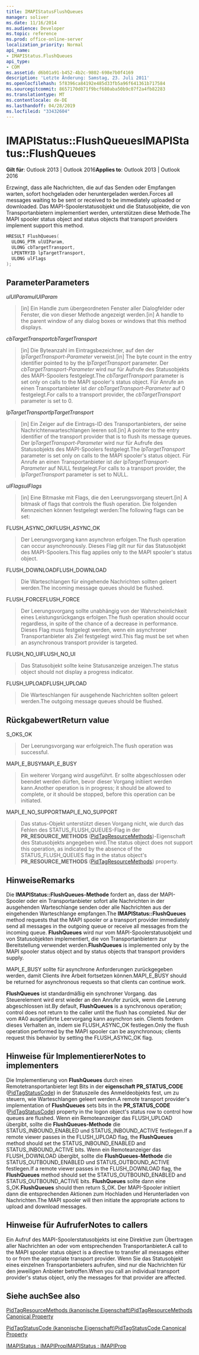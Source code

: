 ```yaml
---
title: IMAPIStatusFlushQueues
manager: soliver
ms.date: 11/16/2014
ms.audience: Developer
ms.topic: reference
ms.prod: office-online-server
localization_priority: Normal
api_name:
- IMAPIStatus.FlushQueues
api_type:
- COM
ms.assetid: d6b01a91-b452-4b2c-9802-698e7b0f4169
description: 'Letzte Änderung: Samstag, 23. Juli 2011'
ms.openlocfilehash: 5f8396ca84192e485d33fb5a96f641361b717584
ms.sourcegitcommit: 8657170d071f9bcf680aba50b9c07f2a4fb82283
ms.translationtype: MT
ms.contentlocale: de-DE
ms.lasthandoff: 04/28/2019
ms.locfileid: "33432604"
---
```

# <a name="imapistatusflushqueues"></a><span data-ttu-id="05e4f-103">IMAPIStatus::FlushQueues</span><span class="sxs-lookup"><span data-stu-id="05e4f-103">IMAPIStatus::FlushQueues</span></span>

  
  
<span data-ttu-id="05e4f-104">**Gilt für**: Outlook 2013 | Outlook 2016</span><span class="sxs-lookup"><span data-stu-id="05e4f-104">**Applies to**: Outlook 2013 | Outlook 2016</span></span> 
  
<span data-ttu-id="05e4f-105">Erzwingt, dass alle Nachrichten, die auf das Senden oder Empfangen warten, sofort hochgeladen oder heruntergeladen werden.</span><span class="sxs-lookup"><span data-stu-id="05e4f-105">Forces all messages waiting to be sent or received to be immediately uploaded or downloaded.</span></span> <span data-ttu-id="05e4f-106">Das MAPI-Spoolerstatusobjekt und die Statusobjekte, die von Transportanbietern implementiert werden, unterstützen diese Methode.</span><span class="sxs-lookup"><span data-stu-id="05e4f-106">The MAPI spooler status object and status objects that transport providers implement support this method.</span></span>
  
```cpp
HRESULT FlushQueues(
  ULONG_PTR ulUIParam,
  ULONG cbTargetTransport,
  LPENTRYID lpTargetTransport,
  ULONG ulFlags
);
```

## <a name="parameters"></a><span data-ttu-id="05e4f-107">Parameter</span><span class="sxs-lookup"><span data-stu-id="05e4f-107">Parameters</span></span>

 <span data-ttu-id="05e4f-108">_ulUIParam_</span><span class="sxs-lookup"><span data-stu-id="05e4f-108">_ulUIParam_</span></span>
  
> <span data-ttu-id="05e4f-109">[in] Ein Handle zum übergeordneten Fenster aller Dialogfelder oder Fenster, die von dieser Methode angezeigt werden.</span><span class="sxs-lookup"><span data-stu-id="05e4f-109">[in] A handle to the parent window of any dialog boxes or windows that this method displays.</span></span>
    
 <span data-ttu-id="05e4f-110">_cbTargetTransport_</span><span class="sxs-lookup"><span data-stu-id="05e4f-110">_cbTargetTransport_</span></span>
  
> <span data-ttu-id="05e4f-111">[in] Die Byteanzahl im Eintragsbezeichner, auf den der  _lpTargetTransport-Parameter_ verweist.</span><span class="sxs-lookup"><span data-stu-id="05e4f-111">[in] The byte count in the entry identifier pointed to by the  _lpTargetTransport_ parameter.</span></span> <span data-ttu-id="05e4f-112">Der  _cbTargetTransport-Parameter_ wird nur für Aufrufe des Statusobjekts des MAPI-Spoolers festgelegt.</span><span class="sxs-lookup"><span data-stu-id="05e4f-112">The  _cbTargetTransport_ parameter is set only on calls to the MAPI spooler's status object.</span></span> <span data-ttu-id="05e4f-113">Für Anrufe an einen Transportanbieter ist  _der cbTargetTransport-Parameter_ auf 0 festgelegt.</span><span class="sxs-lookup"><span data-stu-id="05e4f-113">For calls to a transport provider, the  _cbTargetTransport_ parameter is set to 0.</span></span> 
    
 <span data-ttu-id="05e4f-114">_lpTargetTransport_</span><span class="sxs-lookup"><span data-stu-id="05e4f-114">_lpTargetTransport_</span></span>
  
> <span data-ttu-id="05e4f-115">[in] Ein Zeiger auf die Eintrags-ID des Transportanbieters, der seine Nachrichtenwarteschlangen leeren soll.</span><span class="sxs-lookup"><span data-stu-id="05e4f-115">[in] A pointer to the entry identifier of the transport provider that is to flush its message queues.</span></span> <span data-ttu-id="05e4f-116">Der  _lpTargetTransport-Parameter_ wird nur für Aufrufe des Statusobjekts des MAPI-Spoolers festgelegt.</span><span class="sxs-lookup"><span data-stu-id="05e4f-116">The  _lpTargetTransport_ parameter is set only on calls to the MAPI spooler's status object.</span></span> <span data-ttu-id="05e4f-117">Für Anrufe an einen Transportanbieter ist  _der lpTargetTransport-Parameter_ auf NULL festgelegt.</span><span class="sxs-lookup"><span data-stu-id="05e4f-117">For calls to a transport provider, the  _lpTargetTransport_ parameter is set to NULL.</span></span> 
    
 <span data-ttu-id="05e4f-118">_ulFlags_</span><span class="sxs-lookup"><span data-stu-id="05e4f-118">_ulFlags_</span></span>
  
> <span data-ttu-id="05e4f-119">[in] Eine Bitmaske mit Flags, die den Leerungsvorgang steuert.</span><span class="sxs-lookup"><span data-stu-id="05e4f-119">[in] A bitmask of flags that controls the flush operation.</span></span> <span data-ttu-id="05e4f-120">Die folgenden Kennzeichen können festgelegt werden:</span><span class="sxs-lookup"><span data-stu-id="05e4f-120">The following flags can be set:</span></span>
    
<span data-ttu-id="05e4f-121">FLUSH_ASYNC_OK</span><span class="sxs-lookup"><span data-stu-id="05e4f-121">FLUSH_ASYNC_OK</span></span> 
  
> <span data-ttu-id="05e4f-122">Der Leerungsvorgang kann asynchron erfolgen.</span><span class="sxs-lookup"><span data-stu-id="05e4f-122">The flush operation can occur asynchronously.</span></span> <span data-ttu-id="05e4f-123">Dieses Flag gilt nur für das Statusobjekt des MAPI-Spoolers.</span><span class="sxs-lookup"><span data-stu-id="05e4f-123">This flag applies only to the MAPI spooler's status object.</span></span> 
    
<span data-ttu-id="05e4f-124">FLUSH_DOWNLOAD</span><span class="sxs-lookup"><span data-stu-id="05e4f-124">FLUSH_DOWNLOAD</span></span> 
  
> <span data-ttu-id="05e4f-125">Die Warteschlangen für eingehende Nachrichten sollten geleert werden.</span><span class="sxs-lookup"><span data-stu-id="05e4f-125">The incoming message queues should be flushed.</span></span>
    
<span data-ttu-id="05e4f-126">FLUSH_FORCE</span><span class="sxs-lookup"><span data-stu-id="05e4f-126">FLUSH_FORCE</span></span> 
  
> <span data-ttu-id="05e4f-127">Der Leerungsvorgang sollte unabhängig von der Wahrscheinlichkeit eines Leistungsrückgangs erfolgen.</span><span class="sxs-lookup"><span data-stu-id="05e4f-127">The flush operation should occur regardless, in spite of the chance of a decrease in performance.</span></span> <span data-ttu-id="05e4f-128">Dieses Flag muss festgelegt werden, wenn ein asynchroner Transportanbieter als Ziel festgelegt wird.</span><span class="sxs-lookup"><span data-stu-id="05e4f-128">This flag must be set when an asynchronous transport provider is targeted.</span></span>
    
<span data-ttu-id="05e4f-129">FLUSH_NO_UI</span><span class="sxs-lookup"><span data-stu-id="05e4f-129">FLUSH_NO_UI</span></span> 
  
> <span data-ttu-id="05e4f-130">Das Statusobjekt sollte keine Statusanzeige anzeigen.</span><span class="sxs-lookup"><span data-stu-id="05e4f-130">The status object should not display a progress indicator.</span></span>
    
<span data-ttu-id="05e4f-131">FLUSH_UPLOAD</span><span class="sxs-lookup"><span data-stu-id="05e4f-131">FLUSH_UPLOAD</span></span> 
  
> <span data-ttu-id="05e4f-132">Die Warteschlangen für ausgehende Nachrichten sollten geleert werden.</span><span class="sxs-lookup"><span data-stu-id="05e4f-132">The outgoing message queues should be flushed.</span></span>
    
## <a name="return-value"></a><span data-ttu-id="05e4f-133">Rückgabewert</span><span class="sxs-lookup"><span data-stu-id="05e4f-133">Return value</span></span>

<span data-ttu-id="05e4f-134">S_OK</span><span class="sxs-lookup"><span data-stu-id="05e4f-134">S_OK</span></span> 
  
> <span data-ttu-id="05e4f-135">Der Leerungsvorgang war erfolgreich.</span><span class="sxs-lookup"><span data-stu-id="05e4f-135">The flush operation was successful.</span></span>
    
<span data-ttu-id="05e4f-136">MAPI_E_BUSY</span><span class="sxs-lookup"><span data-stu-id="05e4f-136">MAPI_E_BUSY</span></span> 
  
> <span data-ttu-id="05e4f-137">Ein weiterer Vorgang wird ausgeführt. Er sollte abgeschlossen oder beendet werden dürfen, bevor dieser Vorgang initiiert werden kann.</span><span class="sxs-lookup"><span data-stu-id="05e4f-137">Another operation is in progress; it should be allowed to complete, or it should be stopped, before this operation can be initiated.</span></span>
    
<span data-ttu-id="05e4f-138">MAPI_E_NO_SUPPORT</span><span class="sxs-lookup"><span data-stu-id="05e4f-138">MAPI_E_NO_SUPPORT</span></span> 
  
> <span data-ttu-id="05e4f-139">Das status-Objekt unterstützt diesen Vorgang nicht, wie durch das Fehlen des STATUS_FLUSH_QUEUES-Flag in der **PR_RESOURCE_METHODS** ([PidTagResourceMethods](pidtagresourcemethods-canonical-property.md))-Eigenschaft des Statusobjekts angegeben wird.</span><span class="sxs-lookup"><span data-stu-id="05e4f-139">The status object does not support this operation, as indicated by the absence of the STATUS_FLUSH_QUEUES flag in the status object's **PR_RESOURCE_METHODS** ([PidTagResourceMethods](pidtagresourcemethods-canonical-property.md)) property.</span></span>
    
## <a name="remarks"></a><span data-ttu-id="05e4f-140">Hinweise</span><span class="sxs-lookup"><span data-stu-id="05e4f-140">Remarks</span></span>

<span data-ttu-id="05e4f-141">Die **IMAPIStatus::FlushQueues-Methode** fordert an, dass der MAPI-Spooler oder ein Transportanbieter sofort alle Nachrichten in der ausgehenden Warteschlange senden oder alle Nachrichten aus der eingehenden Warteschlange empfangen.</span><span class="sxs-lookup"><span data-stu-id="05e4f-141">The **IMAPIStatus::FlushQueues** method requests that the MAPI spooler or a transport provider immediately send all messages in the outgoing queue or receive all messages from the incoming queue.</span></span> <span data-ttu-id="05e4f-142">**FlushQueues** wird nur vom MAPI-Spoolerstatusobjekt und von Statusobjekten implementiert, die von Transportanbietern zur Bereitstellung verwendet werden.</span><span class="sxs-lookup"><span data-stu-id="05e4f-142">**FlushQueues** is implemented only by the MAPI spooler status object and by status objects that transport providers supply.</span></span> 
  
<span data-ttu-id="05e4f-143">MAPI_E_BUSY sollte für asynchrone Anforderungen zurückgegeben werden, damit Clients ihre Arbeit fortsetzen können.</span><span class="sxs-lookup"><span data-stu-id="05e4f-143">MAPI_E_BUSY should be returned for asynchronous requests so that clients can continue work.</span></span> 
  
<span data-ttu-id="05e4f-144">**FlushQueues** ist standardmäßig ein synchroner Vorgang. das Steuerelement wird erst wieder an den Anrufer zurück, wenn die Leerung abgeschlossen ist.</span><span class="sxs-lookup"><span data-stu-id="05e4f-144">By default, **FlushQueues** is a synchronous operation; control does not return to the caller until the flush has completed.</span></span> <span data-ttu-id="05e4f-145">Nur der vom #A0 ausgeführte Leervorgang kann asynchron sein. Clients fordern dieses Verhalten an, indem sie FLUSH_ASYNC_OK festlegen.</span><span class="sxs-lookup"><span data-stu-id="05e4f-145">Only the flush operation performed by the MAPI spooler can be asynchronous; clients request this behavior by setting the FLUSH_ASYNC_OK flag.</span></span> 
  
## <a name="notes-to-implementers"></a><span data-ttu-id="05e4f-146">Hinweise für Implementierer</span><span class="sxs-lookup"><span data-stu-id="05e4f-146">Notes to implementers</span></span>

<span data-ttu-id="05e4f-147">Die Implementierung von **FlushQueues** durch einen Remotetransportanbieter legt Bits in der **eigenschaft PR_STATUS_CODE** ([PidTagStatusCode](pidtagstatuscode-canonical-property.md)) in der Statuszeile des Anmeldeobjekts fest, um zu steuern, wie Warteschlangen geleert werden.</span><span class="sxs-lookup"><span data-stu-id="05e4f-147">A remote transport provider's implementation of **FlushQueues** sets bits in the **PR_STATUS_CODE** ([PidTagStatusCode](pidtagstatuscode-canonical-property.md)) property in the logon object's status row to control how queues are flushed.</span></span> <span data-ttu-id="05e4f-148">Wenn ein Remoteanzeiger das FLUSH_UPLOAD übergibt, sollte die **FlushQueues-Methode** die STATUS_INBOUND_ENABLED und STATUS_INBOUND_ACTIVE festlegen.</span><span class="sxs-lookup"><span data-stu-id="05e4f-148">If a remote viewer passes in the FLUSH_UPLOAD flag, the **FlushQueues** method should set the STATUS_INBOUND_ENABLED and STATUS_INBOUND_ACTIVE bits.</span></span> <span data-ttu-id="05e4f-149">Wenn ein Remoteanzeiger das FLUSH_DOWNLOAD übergibt, sollte die **FlushQueues-Methode** die STATUS_OUTBOUND_ENABLED und STATUS_OUTBOUND_ACTIVE festlegen.</span><span class="sxs-lookup"><span data-stu-id="05e4f-149">If a remote viewer passes in the FLUSH_DOWNLOAD flag, the **FlushQueues** method should set the STATUS_OUTBOUND_ENABLED and STATUS_OUTBOUND_ACTIVE bits.</span></span> <span data-ttu-id="05e4f-150">**FlushQueues** sollte dann eine S_OK.</span><span class="sxs-lookup"><span data-stu-id="05e4f-150">**FlushQueues** should then return S_OK.</span></span> <span data-ttu-id="05e4f-151">Der MAPI-Spooler initiiert dann die entsprechenden Aktionen zum Hochladen und Herunterladen von Nachrichten.</span><span class="sxs-lookup"><span data-stu-id="05e4f-151">The MAPI spooler will then initiate the appropriate actions to upload and download messages.</span></span> 
  
## <a name="notes-to-callers"></a><span data-ttu-id="05e4f-152">Hinweise für Aufrufer</span><span class="sxs-lookup"><span data-stu-id="05e4f-152">Notes to callers</span></span>

<span data-ttu-id="05e4f-153">Ein Aufruf des MAPI-Spoolerstatusobjekts ist eine Direktive zum Übertragen aller Nachrichten an oder vom entsprechenden Transportanbieter.</span><span class="sxs-lookup"><span data-stu-id="05e4f-153">A call to the MAPI spooler status object is a directive to transfer all messages either to or from the appropriate transport provider.</span></span> <span data-ttu-id="05e4f-154">Wenn Sie das Statusobjekt eines einzelnen Transportanbieters aufrufen, sind nur die Nachrichten für den jeweiligen Anbieter betroffen.</span><span class="sxs-lookup"><span data-stu-id="05e4f-154">When you call an individual transport provider's status object, only the messages for that provider are affected.</span></span>
  
## <a name="see-also"></a><span data-ttu-id="05e4f-155">Siehe auch</span><span class="sxs-lookup"><span data-stu-id="05e4f-155">See also</span></span>



[<span data-ttu-id="05e4f-156">PidTagResourceMethods (kanonische Eigenschaft)</span><span class="sxs-lookup"><span data-stu-id="05e4f-156">PidTagResourceMethods Canonical Property</span></span>](pidtagresourcemethods-canonical-property.md)
  
[<span data-ttu-id="05e4f-157">PidTagStatusCode (kanonische Eigenschaft)</span><span class="sxs-lookup"><span data-stu-id="05e4f-157">PidTagStatusCode Canonical Property</span></span>](pidtagstatuscode-canonical-property.md)
  
[<span data-ttu-id="05e4f-158">IMAPIStatus : IMAPIProp</span><span class="sxs-lookup"><span data-stu-id="05e4f-158">IMAPIStatus : IMAPIProp</span></span>](imapistatusimapiprop.md)

